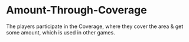# Amount-Through-Coverage
The players participate in the Coverage, where they cover the area &amp; get some amount, which is used in other games.
